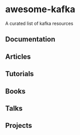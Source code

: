 # awesome-kafka
A curated list of kafka resources

## Documentation

## Articles

## Tutorials

## Books

## Talks

## Projects
